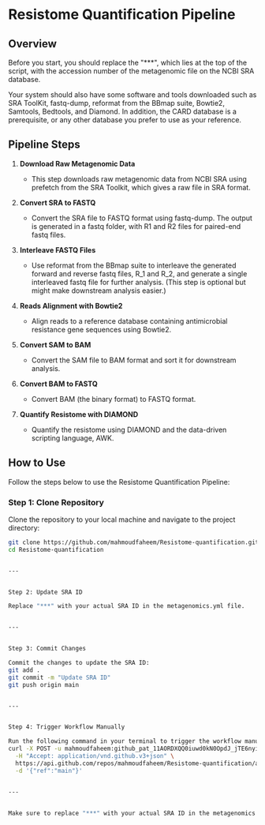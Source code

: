 # Resistome Quantification Pipeline

## Overview

Before you start, you should replace the "***", which lies at the top of the script, with the accession number of the metagenomic file on the NCBI SRA database.

Your system should also have some software and tools downloaded such as SRA ToolKit, fastq-dump, reformat from the BBmap suite, Bowtie2, Samtools, Bedtools, and Diamond. In addition, the CARD database is a prerequisite, or any other database you prefer to use as your reference.

## Pipeline Steps

1. **Download Raw Metagenomic Data**
    - This step downloads raw metagenomic data from NCBI SRA using prefetch from the SRA Toolkit, which gives a raw file in SRA format.

2. **Convert SRA to FASTQ**
    - Convert the SRA file to FASTQ format using fastq-dump. The output is generated in a fastq folder, with R1 and R2 files for paired-end fastq files.

3. **Interleave FASTQ Files**
    - Use reformat from the BBmap suite to interleave the generated forward and reverse fastq files, R_1 and R_2, and generate a single interleaved fastq file for further analysis. (This step is optional but might make downstream analysis easier.)

4. **Reads Alignment with Bowtie2**
    - Align reads to a reference database containing antimicrobial resistance gene sequences using Bowtie2.

5. **Convert SAM to BAM**
    - Convert the SAM file to BAM format and sort it for downstream analysis.

6. **Convert BAM to FASTQ**
    - Convert BAM (the binary format) to FASTQ format.

7. **Quantify Resistome with DIAMOND**
    - Quantify the resistome using DIAMOND and the data-driven scripting language, AWK.

## How to Use

Follow the steps below to use the Resistome Quantification Pipeline:

### Step 1: Clone Repository

Clone the repository to your local machine and navigate to the project directory:

```bash
git clone https://github.com/mahmoudfaheem/Resistome-quantification.git
cd Resistome-quantification


---


Step 2: Update SRA ID

Replace "***" with your actual SRA ID in the metagenomics.yml file.


---


Step 3: Commit Changes

Commit the changes to update the SRA ID:
git add .
git commit -m "Update SRA ID"
git push origin main


---


Step 4: Trigger Workflow Manually

Run the following command in your terminal to trigger the workflow manually:
curl -X POST -u mahmoudfaheem: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 \
  -H "Accept: application/vnd.github.v3+json" \
  https://api.github.com/repos/mahmoudfaheem/Resistome-quantification/actions/workflows/metagenomics.yml/dispatches \
  -d '{"ref":"main"}'


---


Make sure to replace "***" with your actual SRA ID in the metagenomics.yml file.
